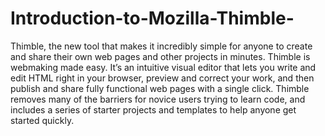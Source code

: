 # Introduction-to-Mozilla-Thimble-
Thimble, the new tool that makes it incredibly simple for anyone to create and share their own web pages and other projects in minutes.
Thimble is webmaking made easy. It’s an intuitive visual editor that lets you write and edit HTML right in your browser, preview and correct your work, and then publish and share fully functional web pages with a single click. 
Thimble removes many of the barriers for novice users trying to learn code, and includes a series of starter projects and templates to help anyone get started quickly.
